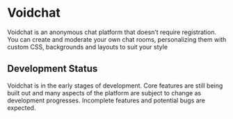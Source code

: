 # Voidchat

Voidchat is an anonymous chat platform that doesn’t require registration. You can create and moderate your own chat rooms, personalizing them with custom CSS, backgrounds and layouts to suit your style

## Development Status

Voidchat is in the early stages of development. Core features are still being built out and many aspects of the platform are subject to change as development progresses. Incomplete features and potential bugs are expected.
